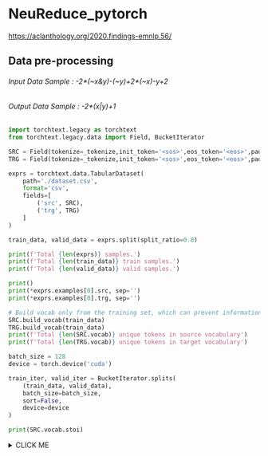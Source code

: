 # NeuReduce_pytorch
https://aclanthology.org/2020.findings-emnlp.56/


## Data pre-processing

###### Input Data Sample : -2*(~x&y)-(~y)+2*(~x)-y+2 
###### Output Data Sample : -2*(x|y)+1 

```python
import torchtext.legacy as torchtext
from torchtext.legacy.data import Field, BucketIterator
```

```python
SRC = Field(tokenize=_tokenize,init_token='<sos>',eos_token='<eos>',pad_token='<pad>',lower=True,batch_first=True)
TRG = Field(tokenize=_tokenize,init_token='<sos>',eos_token='<eos>',pad_token='<pad>',lower=True,batch_first=True)
```

```python
exprs = torchtext.data.TabularDataset(
    path='./dataset.csv',
    format='csv',
    fields=[
        ('src', SRC),
        ('trg', TRG)
    ]
)

train_data, valid_data = exprs.split(split_ratio=0.8)

print(f'Total {len(exprs)} samples.')
print(f'Total {len(train_data)} train samples.')
print(f'Total {len(valid_data)} valid samples.')

print()
print(*exprs.examples[0].src, sep='')
print(*exprs.examples[0].trg, sep='')
```

```python
# Build vocab only from the training set, which can prevent information leakage
SRC.build_vocab(train_data)
TRG.build_vocab(train_data)
print(f'Total {len(SRC.vocab)} unique tokens in source vocabulary')
print(f'Total {len(TRG.vocab)} unique tokens in target vocabulary')
```

```python
batch_size = 128
device = torch.device('cuda')

train_iter, valid_iter = BucketIterator.splits(
    (train_data, valid_data),
    batch_size=batch_size,
    sort=False,
    device=device
)
```

```python
print(SRC.vocab.stoi)
```

<details><summary>CLICK ME</summary>
```
defaultdict(<bound method Vocab._default_unk_index of <torchtext.legacy.vocab.Vocab object at 0x0000024DFC372EB0>>, {'<unk>': 0, '<pad>': 1, '<sos>': 2, '<eos>': 3, '(': 4, ')': 5, 'y': 6, 'x': 7, '~': 8, '-': 9, '+': 10, '*': 11, '2': 12, '|': 13, '&': 14, '^': 15, '1': 16, '3': 17, 'c': 18, '4': 19, 'd': 20, 'a': 21, 'e': 22, 't': 23, 'b': 24, 'z': 25, '5': 26, '6': 27, '7': 28, '8': 29, '9': 30, '0': 31})
```
</details>
